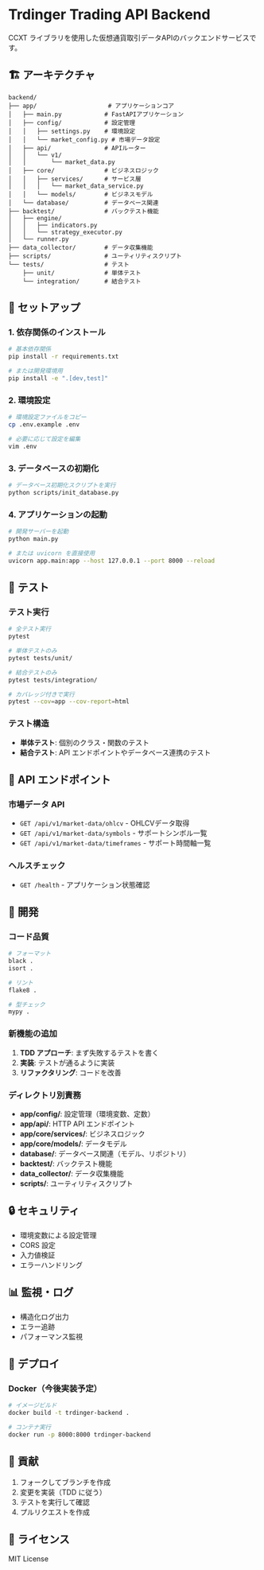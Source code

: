 # Trdinger Trading API Backend

CCXT ライブラリを使用した仮想通貨取引データAPIのバックエンドサービスです。

## 🏗️ アーキテクチャ

```
backend/
├── app/                    # アプリケーションコア
│   ├── main.py            # FastAPIアプリケーション
│   ├── config/            # 設定管理
│   │   ├── settings.py    # 環境設定
│   │   └── market_config.py # 市場データ設定
│   ├── api/               # APIルーター
│   │   └── v1/
│   │       └── market_data.py
│   ├── core/              # ビジネスロジック
│   │   ├── services/      # サービス層
│   │   │   └── market_data_service.py
│   │   └── models/        # ビジネスモデル
│   └── database/          # データベース関連
├── backtest/              # バックテスト機能
│   ├── engine/
│   │   ├── indicators.py
│   │   └── strategy_executor.py
│   └── runner.py
├── data_collector/        # データ収集機能
├── scripts/               # ユーティリティスクリプト
└── tests/                 # テスト
    ├── unit/              # 単体テスト
    └── integration/       # 結合テスト
```

## 🚀 セットアップ

### 1. 依存関係のインストール

```bash
# 基本依存関係
pip install -r requirements.txt

# または開発環境用
pip install -e ".[dev,test]"
```

### 2. 環境設定

```bash
# 環境設定ファイルをコピー
cp .env.example .env

# 必要に応じて設定を編集
vim .env
```

### 3. データベースの初期化

```bash
# データベース初期化スクリプトを実行
python scripts/init_database.py
```

### 4. アプリケーションの起動

```bash
# 開発サーバーを起動
python main.py

# または uvicorn を直接使用
uvicorn app.main:app --host 127.0.0.1 --port 8000 --reload
```

## 🧪 テスト

### テスト実行

```bash
# 全テスト実行
pytest

# 単体テストのみ
pytest tests/unit/

# 結合テストのみ
pytest tests/integration/

# カバレッジ付きで実行
pytest --cov=app --cov-report=html
```

### テスト構造

- **単体テスト**: 個別のクラス・関数のテスト
- **結合テスト**: API エンドポイントやデータベース連携のテスト

## 📡 API エンドポイント

### 市場データ API

- `GET /api/v1/market-data/ohlcv` - OHLCVデータ取得
- `GET /api/v1/market-data/symbols` - サポートシンボル一覧
- `GET /api/v1/market-data/timeframes` - サポート時間軸一覧

### ヘルスチェック

- `GET /health` - アプリケーション状態確認

## 🔧 開発

### コード品質

```bash
# フォーマット
black .
isort .

# リント
flake8 .

# 型チェック
mypy .
```

### 新機能の追加

1. **TDD アプローチ**: まず失敗するテストを書く
2. **実装**: テストが通るように実装
3. **リファクタリング**: コードを改善

### ディレクトリ別責務

- **app/config/**: 設定管理（環境変数、定数）
- **app/api/**: HTTP API エンドポイント
- **app/core/services/**: ビジネスロジック
- **app/core/models/**: データモデル
- **database/**: データベース関連（モデル、リポジトリ）
- **backtest/**: バックテスト機能
- **data_collector/**: データ収集機能
- **scripts/**: ユーティリティスクリプト

## 🔒 セキュリティ

- 環境変数による設定管理
- CORS 設定
- 入力値検証
- エラーハンドリング

## 📊 監視・ログ

- 構造化ログ出力
- エラー追跡
- パフォーマンス監視

## 🚀 デプロイ

### Docker（今後実装予定）

```bash
# イメージビルド
docker build -t trdinger-backend .

# コンテナ実行
docker run -p 8000:8000 trdinger-backend
```

## 🤝 貢献

1. フォークしてブランチを作成
2. 変更を実装（TDD に従う）
3. テストを実行して確認
4. プルリクエストを作成

## 📝 ライセンス

MIT License
